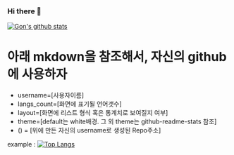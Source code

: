 ### Hi there 👋

<!--
**krdn/krdn** is a ✨ _special_ ✨ repository because its `README.md` (this file) appears on your GitHub profile.

Here are some ideas to get you started:

- 🔭 I’m currently working on ...
- 🌱 I’m currently learning ...
- 👯 I’m looking to collaborate on ...
- 🤔 I’m looking for help with ...
- 💬 Ask me about ...
- 📫 How to reach me: ...
- 😄 Pronouns: ...
- ⚡ Fun fact: ...
-->



[![Gon's github stats](https://github-readme-stats.vercel.app/api?username=krdn)](https://github.com/anuraghazra/github-readme-stats)


# 아래 mkdown을 참조해서, 자신의 github에 사용하자
- username=[사용자이름]
- langs_count=[화면에 표기될 언어갯수]
- layout=[화면에 리스트 형식 혹은 통계치로 보여질지 여부]
- theme=[default는 white배경. 그 외 theme는 github-readme-stats 참조]
- ()﻿ = [위에 만든 자신의 username로 생성된 Repo주소]

example : 
﻿[![Top Langs](https://github-readme-stats.vercel.app/api/top-langs/?username=krdn&langs_count=10&layout=compact&theme=dark)](https://github.com/jogilsang/jogilsang)
